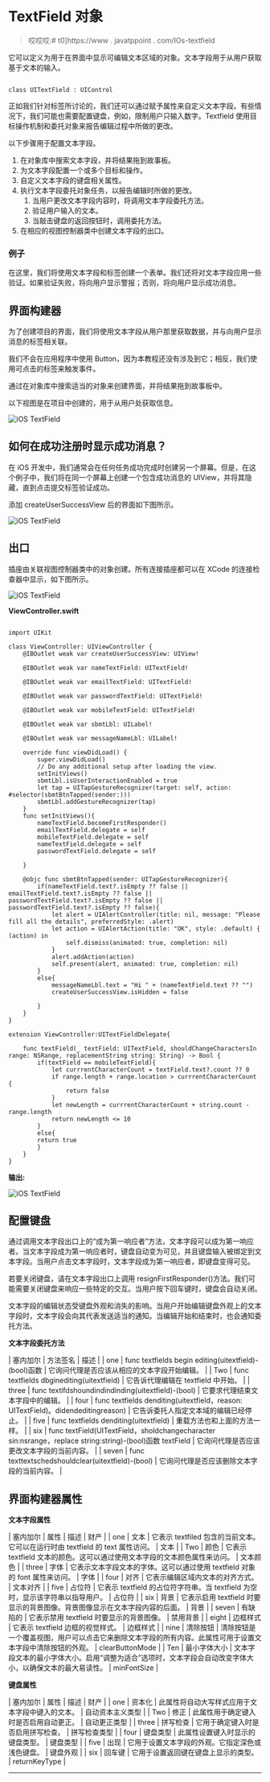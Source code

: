 # TextField 对象

> 哎哎哎:# t0]https://www . javatppoint . com/IOs-textfield

它可以定义为用于在界面中显示可编辑文本区域的对象。文本字段用于从用户获取基于文本的输入。

```

class UITextField : UIControl

```

正如我们针对标签所讨论的，我们还可以通过赋予属性来自定义文本字段。有些情况下，我们可能也需要配置键盘，例如，限制用户只输入数字。Textfield 使用目标操作机制和委托对象来报告编辑过程中所做的更改。

以下步骤用于配置文本字段。

1.  在对象库中搜索文本字段，并将结果拖到故事板。
2.  为文本字段配置一个或多个目标和操作。
3.  自定义文本字段的键盘相关属性。
4.  执行文本字段委托对象任务，以报告编辑时所做的更改。
    1.  当用户更改文本字段内容时，将调用文本字段委托方法。
    2.  验证用户输入的文本。
    3.  当敲击键盘的返回按钮时，调用委托方法。
5.  在相应的视图控制器类中创建文本字段的出口。

### 例子

在这里，我们将使用文本字段和标签创建一个表单。我们还将对文本字段应用一些验证。如果验证失败，将向用户显示警报；否则，将向用户显示成功消息。

## 界面构建器

为了创建项目的界面，我们将使用文本字段从用户那里获取数据，并与向用户显示消息的标签相关联。

我们不会在应用程序中使用 Button，因为本教程还没有涉及到它；相反，我们使用可点击的标签来触发事件。

通过在对象库中搜索适当的对象来创建界面，并将结果拖到故事板中。

以下视图是在项目中创建的，用于从用户处获取信息。

![iOS TextField](../Images/974cbca93b602e7056ac29110f96018d.png)

## 如何在成功注册时显示成功消息？

在 iOS 开发中，我们通常会在任何任务成功完成时创建另一个屏幕。但是，在这个例子中，我们将在同一个屏幕上创建一个包含成功消息的 UIView，并将其隐藏，直到点击提交标签验证成功。

添加 createUserSuccessView 后的界面如下图所示。

![iOS TextField](../Images/1c0e72d9309cdd202977ceda43dce80d.png)

## 出口

插座由关联视图控制器类中的对象创建。所有连接插座都可以在 XCode 的连接检查器中显示，如下图所示。

![iOS TextField](../Images/e6055907e31dad22937144bf51acdd6e.png)

**ViewController.swift**

```

import UIKit

class ViewController: UIViewController {
    @IBOutlet weak var createUserSuccessView: UIView!

    @IBOutlet weak var nameTextField: UITextField!

    @IBOutlet weak var emailTextField: UITextField!

    @IBOutlet weak var passwordTextField: UITextField!

    @IBOutlet weak var mobileTextField: UITextField!

    @IBOutlet weak var sbmtLbl: UILabel!

    @IBOutlet weak var messageNameLbl: UILabel!

    override func viewDidLoad() {
        super.viewDidLoad()
        // Do any additional setup after loading the view.
        setInitViews()
        sbmtLbl.isUserInteractionEnabled = true
        let tap = UITapGestureRecognizer(target: self, action: #selector(sbmtBtnTapped(sender:)))
        sbmtLbl.addGestureRecognizer(tap)
    }
    func setInitViews(){
        nameTextField.becomeFirstResponder()
        emailTextField.delegate = self
        mobileTextField.delegate = self
        nameTextField.delegate = self
        passwordTextField.delegate = self

    }

    @objc func sbmtBtnTapped(sender: UITapGestureRecognizer){
        if(nameTextField.text?.isEmpty ?? false || emailTextField.text?.isEmpty ?? false || passwordTextField.text?.isEmpty ?? false || passwordTextField.text?.isEmpty ?? false){
            let alert = UIAlertController(title: nil, message: "Please fill all the details", preferredStyle: .alert)
            let action = UIAlertAction(title: "OK", style: .default) { (action) in
                self.dismiss(animated: true, completion: nil)
            }
            alert.addAction(action)
            self.present(alert, animated: true, completion: nil)
        }
        else{
            messageNameLbl.text = "Hi " + (nameTextField.text ?? "")
            createUserSuccessView.isHidden = false

        }
    }
}

extension ViewController:UITextFieldDelegate{

    func textField(_ textField: UITextField, shouldChangeCharactersIn range: NSRange, replacementString string: String) -> Bool {
        if(textField == mobileTextField){
            let currrentCharacterCount = textField.text?.count ?? 0
            if range.length + range.location > currrentCharacterCount {
                return false
            }
            let newLength = currrentCharacterCount + string.count - range.length
            return newLength <= 10
        }
        else{
        return true
        }
    }
}

```

**输出:**

![iOS TextField](../Images/0f725d5e0e4c38643fdccb7415e8d65a.png)

## 配置键盘

通过调用文本字段出口上的“成为第一响应者”方法，文本字段可以成为第一响应者。当文本字段成为第一响应者时，键盘自动变为可见，并且键盘输入被绑定到文本字段。当用户点击文本字段时，文本字段成为第一响应者，即键盘变得可见。

若要关闭键盘，请在文本字段出口上调用 resignFirstResponder()方法。我们可能需要关闭键盘来响应一些特定的交互。当用户按下回车键时，键盘会自动关闭。

文本字段的编辑状态受键盘外观和消失的影响。当用户开始编辑键盘外观上的文本字段时，文本字段会向其代表发送适当的通知。当编辑开始和结束时，也会通知委托方法。

**文本字段委托方法**

| 塞内加尔 | 方法签名 | 描述 |
| one | func textfields begin editing(uitextfield)-(bool)函数 | 它询问代理是否应该从相应的文本字段开始编辑。 |
| Two | func textfields dbginediting(uitextfield) | 它告诉代理编辑在 textfield 中开始。 |
| three | func textifdshoundindindinding(uitextfield)-(bool) | 它要求代理结束文本字段中的编辑。 |
| four | func textfields denditing(uitextfield，reason: UITextField)。didendeditingreason) | 它告诉委托人指定文本域的编辑已经停止。 |
| five | func textfields denditing(uitextfield) | 重载方法也和上面的方法一样。 |
| six | func textField(UITextField，sholdchangecharacter sin:nsrange，replace string:string)-(bool)函数 textField | 它询问代理是否应该更改文本字段的当前内容。 |
| seven | func texttextschedshouldclear(uitextfield)-(bool) | 它询问代理是否应该删除文本字段的当前内容。 |

## 界面构建器属性

**文本字段属性**

| 塞内加尔 | 属性 | 描述 | 财产 |
| one | 文本 | 它表示 textfiled 包含的当前文本。它可以在运行时由 textfield 的 text 属性访问。 | 文本 |
| Two | 颜色 | 它表示 textfield 文本的颜色。这可以通过使用文本字段的文本颜色属性来访问。 | 文本颜色 |
| three | 字体 | 它表示文本字段文本的字体。这可以通过使用 textfield 对象的 font 属性来访问。 | 字体 |
| four | 对齐 | 它表示编辑区域内文本的对齐方式。 | 文本对齐 |
| five | 占位符 | 它表示 textfield 的占位符字符串。当 textfield 为空时，显示该字符串以指导用户。 | 占位符 |
| six | 背景 | 它表示启用 textfield 时要显示的背景图像。背景图像显示在文本字段内容的后面。 | 背景 |
| seven | 有缺陷的 | 它表示禁用 textfield 时要显示的背景图像。 | 禁用背景 |
| eight | 边框样式 | 它表示 textfield 边框的视觉样式。 | 边框样式 |
| nine | 清除按钮 | 清除按钮是一个覆盖视图，用户可以点击它来删除文本字段的所有内容。此属性可用于设置文本字段中清除按钮的外观。 | clearButtonMode |
| Ten | 最小字体大小 | 文本字段文本的最小字体大小。启用“调整为适合”选项时，文本字段会自动改变字体大小，以确保文本的最大易读性。 | minFontSize |

**键盘属性**

| 塞内加尔 | 属性 | 描述 | 财产 |
| one | 资本化 | 此属性将自动大写样式应用于文本字段中键入的文本。 | 自动资本主义类型 |
| Two | 修正 | 此属性用于确定键入时是否启用自动更正。 | 自动更正类型 |
| three | 拼写检查 | 它用于确定键入时是否启用拼写检查。 | 拼写检查类型 |
| four | 键盘类型 | 此属性设置键入时显示的键盘类型。 | 键盘类型 |
| five | 出现 | 它用于设置文本字段的外观。它指定深色或浅色键盘。 | 键盘外观 |
| six | 回车键 | 它用于设置返回键在键盘上显示的类型。 | returnKeyType |

* * *